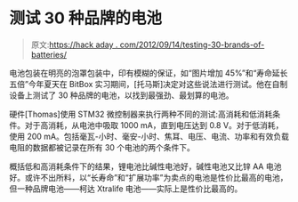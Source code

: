 # 测试 30 种品牌的电池

> 原文:[https://hack aday . com/2012/09/14/testing-30-brands-of-batteries/](https://hackaday.com/2012/09/14/testing-30-brands-of-batteries/)

电池包装在明亮的泡罩包装中，印有模糊的保证，如“图片增加 45%”和“寿命延长五倍”今年夏天在 BitBox 实习期间，[托马斯]决定对这些说法进行测试。他在自制设备上测试了 30 种品牌的电池，以找到最强劲、最划算的电池。

硬件[Thomas]使用 STM32 微控制器来执行两种不同的测试:高消耗和低消耗条件。对于高消耗，从电池中吸取 1000 mA，直到电压达到 0.8 V。对于低消耗，使用 200 mA。包括毫瓦-小时、毫安-小时、焦耳、电压、电流、功率和有效负载电阻的数据都被记录在所有 30 个电池的两个条件下。

概括低和高消耗条件下的结果，锂电池比碱性电池好，碱性电池又比锌 AA 电池好。或许不出所料，以“长寿命”和“扩展功率”为卖点的电池是性价比最高的电池，但一种品牌电池——柯达 Xtralife 电池——实际上是性价比最高的。